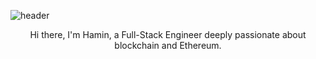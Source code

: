 ![header](https://capsule-render.vercel.app/api?type=Rect&color=0:4D80FF,100:95F0B2&fontColor=212121&height=300&section=header&text=Hamin's%20Page&fontSize=90)

<p align="center">Hi there, I'm Hamin, a Full-Stack Engineer deeply passionate about blockchain and Ethereum.</p>
<br />
<div align="center">
  <h3></h3>
  <br />
  <a href="https://hamin.me"></a>
</div>
<br />
